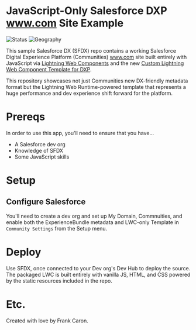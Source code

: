 # JavaScript-Only Salesforce DXP www.com Site Example

![Status](https://img.shields.io/badge/status-Beta-yellowgreen)
![Geography](https://img.shields.io/badge/Geography-US-blue)

This sample Salesforce DX (SFDX) repo contains a working Salesforce Digital Experience Platform (Communities) www.com site built entirely with JavaScript via [Lightning Web Components](https://developer.salesforce.com/docs/component-library/documentation/en/lwc) and the new [Custom Lightning Web Component Template for DXP](https://releasenotes.docs.salesforce.com/en-us/spring20/release-notes/rn_networks_developers_lwc.htm).

This repository showcases not just Communities new DX-friendly metadata format but the Lightning Web Runtime-powered template that represents a huge performance and dev experience shift forward for the platform.

# Prereqs

In order to use this app, you'll need to ensure that you have...

* A Salesforce dev org
* Knowledge of SFDX
* Some JavaScript skills

# Setup

## Configure Salesforce

You'll need to create a dev org and set up My Domain, Commnuities, and enable both the ExperienceBundle metadata and LWC-only Template in `Community Settings` from the Setup menu.

# Deploy

Use SFDX, once connected to your Dev org's Dev Hub to deploy the source. The packaged LWC is built entirely with vanilla JS, HTML, and CSS powered by the static resources included in the repo.

# Etc.

Created with love by Frank Caron.
